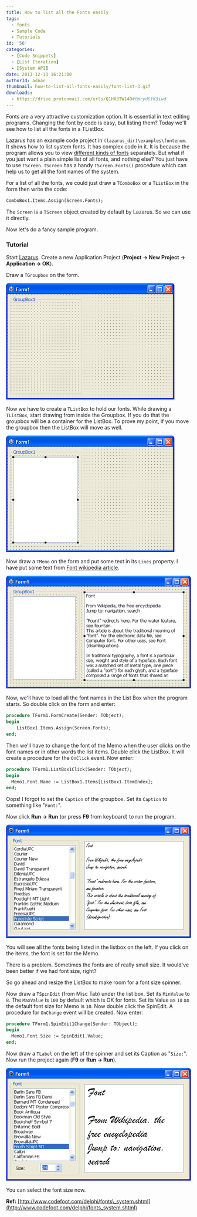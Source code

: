 ```yaml
---
title: How to list all the Fonts easily
tags:
  - fonts
  - Sample Code
  - Tutorials
id: '56'
categories:
  - [Code Snippets]
  - [List Iteration]
  - [System API]
date: 2013-12-13 16:21:00
authorId: adnan
thumbnail: how-to-list-all-fonts-easily/font-list-3.gif
downloads:
  - https://drive.protonmail.com/urls/Q1HX3TW140#tWrydGtK3iwd
---
```


Fonts are a very attractive customization option. It is essential in text editing programs. Changing the font by code is easy, but listing them? Today we'll see how to list all the fonts in a TListBox.
<!-- more -->


Lazarus has an example code project in `(lazarus_dir)\examples\fontenum`. It shows how to list system fonts. It has complex code in it. It is because the program allows you to view [different kinds of fonts](http://forum.lazarus.freepascal.org/index.php?topic=20193.0) separately. But what if you just want a plain simple list of all fonts, and nothing else? You just have to use `TScreen`. `TScreen` has a handy `TScreen.Fonts()` procedure which can help us to get all the font names of the system.

For a list of all the fonts, we could just draw a `TComboBox` or a `TListBox` in the form then write the code:

```pascal
ComboBox1.Items.Assign(Screen.Fonts);
```

The `Screen` is a `TScreen` object created by default by Lazarus. So we can use it directly.

Now let's do a fancy sample program.


### Tutorial


Start [Lazarus](https://lazarus-ide.org/).
Create a new Application Project (**Project -> New Project -> Application -> OK**).

Draw a `TGroupbox` on the form.


![Lazarus font list groupbox](how-to-list-all-fonts-easily/lazarus-font-list-1.gif "Lazarus font list groupbox")


Now we have to create a `TListBox` to hold our fonts. While drawing a `TListBox`, start drawing from inside the Groupbox. If you do that the groupbox will be a container for the ListBox. To prove my point, if you move the groupbox then the ListBox will move as well.


![Lazarus font list listbox](how-to-list-all-fonts-easily/lazarus-font-list-2.gif "Lazarus font list listbox")


Now draw a `TMemo` on the form and put some text in its `Lines` property. I have put some text from [Font wikipedia article](http://en.wikipedia.org/wiki/Font).


![Lazarus font list memo](how-to-list-all-fonts-easily/lazarus-font-list-3.gif "Lazarus font list memo")


Now, we'll have to load all the font names in the List Box when the program starts. So double click on the form and enter:

```pascal
procedure TForm1.FormCreate(Sender: TObject);
begin
    ListBox1.Items.Assign(Screen.Fonts);
end;
```

Then we'll have to change the font of the Memo when the user clicks on the font names or in other words the list items. Double click the ListBox. It will create a procedure for the `OnClick` event. Now enter:

```pascal
procedure TForm1.ListBox1Click(Sender: TObject);
begin
  Memo1.Font.Name := ListBox1.Items[ListBox1.ItemIndex];
end;
```

Oops! I forgot to set the `Caption` of the groupbox. Set its `Caption` to something like "`Font:`".

Now click **Run -> Run** (or press **F9** from keyboard) to run the program.


![Lazarus font list demo screenshot sample code](how-to-list-all-fonts-easily/lazarus-font-list-4.gif "Lazarus font list demo screenshot sample code")


You will see all the fonts being listed in the listbox on the left. If you click on the items, the font is set for the Memo.

There is a problem. Sometimes the fonts are of really small size. It would've been better if we had font size, right?

So go ahead and resize the ListBox to make room for a font size spinner.

Now draw a `TSpinEdit` (from Misc Tab) under the list box. Set its `MinValue` to `8`. The `MaxValue` is `100` by default which is OK for fonts. Set its Value as `10` as the default font size for Memo is `10`. Now double click the SpinEdit. A procedure for `OnChange` event will be created. Now enter:

```pascal
procedure TForm1.SpinEdit1Change(Sender: TObject);
begin
  Memo1.Font.Size := SpinEdit1.Value;
end;
```

Now draw a `TLabel` on the left of the spinner and set its Caption as "`Size:`". Now run the project again (**F9** or **Run -> Run**).


![Lazarus font list demo screenshot sample code](how-to-list-all-fonts-easily/lazarus-font-list-5.gif "Lazarus font list demo screenshot sample code")


You can select the font size now.

**Ref:**
[http://www.codefoot.com/delphi/fonts\_system.shtml](http://www.codefoot.com/delphi/fonts_system.shtml)
